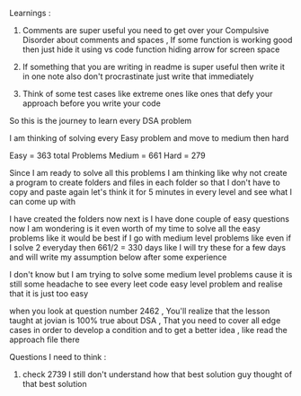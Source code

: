 Learnings : 
1. Comments are super useful you need to get over your Compulsive Disorder about comments and spaces , If some function is working good then just hide it using vs code function hiding arrow for screen space 

2. If something that you are writing in readme is super useful then write it in one note also don't procrastinate just write that immediately 

3. Think of some test cases like extreme ones like ones that defy your approach before you write your code 



So this is the journey to learn every DSA problem 


I am thinking of solving every Easy problem and move to medium then hard 


Easy	= 363 total Problems 
Medium  = 661 
Hard	= 279 

Since I am ready to solve all this problems I am thinking like why not create a program to create folders and files in each folder so that I don't have to copy and paste again let's think it for 5 minutes in every level and see what I can come up with 

I have created the folders now next is I have done couple of easy questions now I am wondering is it even worth of my time to solve all the easy problems like it would be best if I go with medium level problems like even if I solve 2 everyday then 661/2 = 330 days like I will try these for a few days and will write my assumption below after some experience 



I don't know but I am trying to solve some medium level problems cause it is still some headache to see every leet code easy level problem and realise that it is just too easy 


when you look at question number 2462 , You'll realize that the lesson taught at jovian is 100% true about DSA , That you need to cover all edge cases in order to develop a condition and to get a better idea , like read the approach file there 


Questions I need to think : 

1. check 2739 I still don't understand how that best solution guy thought of that best solution 